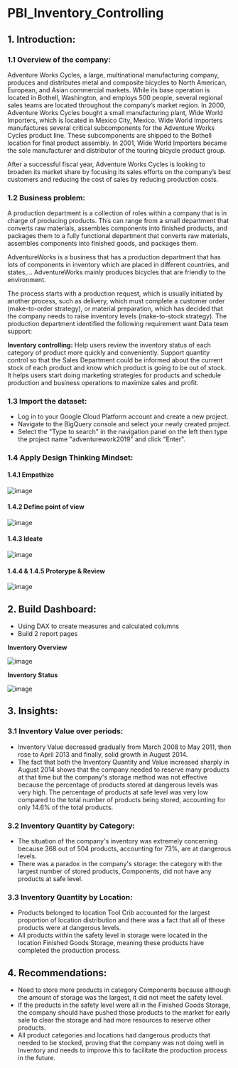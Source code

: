 # PBI_Inventory_Controlling

## 1. Introduction:

### 1.1 Overview of the company:

Adventure Works Cycles, a large, multinational manufacturing company, produces and distributes metal and composite bicycles to North American, European, and Asian commercial markets. While its base operation is located in Bothell, Washington, and employs 500 people, several regional sales teams are located throughout the company’s market region. In 2000, Adventure Works Cycles bought a small manufacturing plant, Wide World Importers, which is located in Mexico City, Mexico. Wide World Importers manufactures several critical subcomponents for the Adventure Works Cycles product line. These subcomponents are shipped to the Bothell location for final product assembly. In 2001, Wide World Importers became the sole  manufacturer and distributor of the touring bicycle product group. 

After a successful fiscal year, Adventure Works Cycles is looking to broaden its market share by focusing its sales efforts on the company’s best customers and reducing the cost of sales by reducing production costs.

### 1.2 Business problem:

A production department is a collection of roles within a company that is in charge of producing products. This can range from a small department that converts raw materials, assembles components into finished products, and packages them to a fully functional department that converts raw materials, assembles components into finished goods, and packages them.

AdventureWorks is a business that has a production department that has lots of components in inventory which are placed in different countries, and states,... AdventureWorks mainly produces bicycles that are friendly to the environment.

The process starts with a production request, which is usually initiated by another process, such as delivery, which must complete a customer order (make-to-order strategy), or material preparation, which has decided that the company needs to raise inventory levels (make-to-stock strategy). The production department identified the following requirement want Data team support: 

**Inventory controlling:** Help users review the inventory status of each category of product more quickly and conveniently. Support quantity control so that the Sales Department could be informed about the current stock of each product and know which product is going to be out of stock. It helps users start doing marketing strategies for products and schedule production and business operations to maximize sales and profit.

### 1.3 Import the dataset:

* Log in to your Google Cloud Platform account and create a new project.
* Navigate to the BigQuery console and select your newly created project.
* Select the "Type to search" in the navigation panel on the left then type the project name "adventurework2019" and click "Enter".

### 1.4 Apply Design Thinking Mindset:

#### 1.4.1 Empathize

![image](https://github.com/ngocthien2409/PBI_Inventory_Controlling/assets/155359458/47ed8a2f-acd5-4509-a220-0fc9e633ce8e)

#### 1.4.2 Define point of view

![image](https://github.com/ngocthien2409/PBI_Inventory_Controlling/assets/155359458/867200d5-71ef-4ebf-8512-723e21f40e68)

#### 1.4.3 Ideate

![image](https://github.com/ngocthien2409/PBI_Inventory_Controlling/assets/155359458/7d97da67-2ce0-4f2a-bfd3-a712bcffeadc)

#### 1.4.4 & 1.4.5 Protorype & Review 

![image](https://github.com/ngocthien2409/PBI_Inventory_Controlling/assets/155359458/a9c874bc-ca49-4948-93e9-6d333d19a76c)

## 2. Build Dashboard:

* Using DAX to create measures and calculated columns
* Build 2 report pages

**Inventory Overview**

![image](https://github.com/ngocthien2409/PBI_Inventory_Controlling/assets/155359458/9cd52d56-26b1-4c54-abb0-4af1cdac5dc1)

**Inventory Status**

![image](https://github.com/ngocthien2409/PBI_Inventory_Controlling/assets/155359458/e478b0ce-10d8-4d72-aa3c-c927d7024007)

## 3. Insights:

### 3.1 Inventory Value over periods:

* Inventory Value decreased gradually from March 2008 to May 2011, then rose to April 2013 and finally, solid growth in August 2014.
* The fact that both the Inventory Quantity and Value increased sharply in August 2014 shows that the company needed to reserve many products at that time but the company's storage method was not effective because the percentage of products stored at dangerous levels was very high. The percentage of products at safe level was very low compared to the total number of products being stored, accounting for only 14.6% of the total products.

### 3.2 Inventory Quantity by Category:

* The situation of the company's inventory was extremely concerning because 368 out of 504 products, accounting for 73%, are at dangerous levels.
* There was a paradox in the company's storage: the category with the largest number of stored products, Components, did not have any products at safe level.

### 3.3 Inventory Quantity by Location:

* Products belonged to location Tool Crib accounted for the largest proportion of location distribution and there was a fact that all of these products were at dangerous levels.
* All products within the safety level in storage were located in the location Finished Goods Storage, meaning these products have completed the production process.

## 4. Recommendations:

* Need to store more products in category Components because although the amount of storage was the largest, it did not meet the safety level.
* If the products in the safety level were all in the Finished Goods Storage, the company should have pushed those products to the market for early sale to clear the storage and had more resources to reserve other products.
* All product categories and locations had dangerous products that needed to be stocked, proving that the company was not doing well in Inventory and needs to improve this to facilitate the production process in the future.
